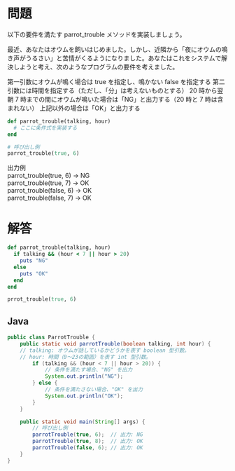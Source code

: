 # 問題

以下の要件を満たす parrot_trouble メソッドを実装しましょう。

最近、あなたはオウムを飼いはじめました。しかし、近隣から「夜にオウムの鳴き声がうるさい」と苦情がくるようになりました。あなたはこれをシステムで解決しようと考え、次のようなプログラムの要件を考えました。

第一引数にオウムが鳴く場合は true を指定し、鳴かない false を指定する
第二引数には時間を指定する（ただし、「分」は考えないものとする）
20 時から翌朝 7 時までの間にオウムが鳴いた場合は「NG」と出力する（20 時と 7 時は含まれない）
上記以外の場合は「OK」と出力する

```Ruby
def parrot_trouble(talking, hour)
  # ここに条件式を実装する
end

# 呼び出し例
parrot_trouble(true, 6)
```

出力例  
parrot_trouble(true, 6) → NG  
parrot_trouble(true, 7) → OK  
parrot_trouble(false, 6) → OK  
parrot_trouble(false, 7) → OK

# 解答

```Ruby
def parrot_trouble(talking, hour)
  if talking && (hour < 7 || hour > 20)
    puts "NG"
  else
    puts "OK"
  end
end

prrot_trouble(true, 6)
```

## Java

```java
public class ParrotTrouble {
    public static void parrotTrouble(boolean talking, int hour) {
    // talking: オウムが話しているかどうかを表す boolean 型引数。
    // hour: 時間（0〜23の範囲）を表す int 型引数。
        if (talking && (hour < 7 || hour > 20)) {
            // 条件を満たす場合、"NG" を出力
            System.out.println("NG");
        } else {
            // 条件を満たさない場合、"OK" を出力
            System.out.println("OK");
        }
    }

    public static void main(String[] args) {
        // 呼び出し例
        parrotTrouble(true, 6);  // 出力: NG
        parrotTrouble(true, 8);  // 出力: OK
        parrotTrouble(false, 6); // 出力: OK
    }
}

```
